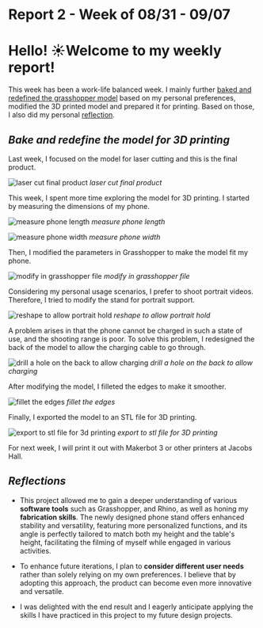 # Report 2 - Week of 08/31 - 09/07

# Hello! ☀️Welcome to my weekly report!

This week has been a work-life balanced week. I mainly further [baked and redefined the grasshopper model](https://github.com/Berkeley-MDes/tdf-fa23-Yukihan528/blob/main/weekly%20report/Report%202%20-%20Week%20of%2008%2031%20-%2009%2007.md#bake-and-redefine-the-model-for-3d-printing) based on my personal preferences, modified the 3D printed model and prepared it for printing. Based on those, I also did my personal [reflection](https://github.com/Berkeley-MDes/tdf-fa23-Yukihan528/blob/main/weekly%20report/Report%202%20-%20Week%20of%2008%2031%20-%2009%2007.md#reflections).

## *Bake and redefine the model for 3D printing*

Last week, I focused on the model for laser cutting and this is the final product.

![laser cut final product](https://github.com/Berkeley-MDes/tdf-fa23-Yukihan528/blob/main/weekly%20report/Report%202%20-%20Week%20of%2008%2031%20-%2009%2007/laser%20cut%20final%20product.JPG)
_laser cut final product_

This week, I spent more time exploring the model for 3D printing. I started by measuring the dimensions of my phone.

![measure phone length](https://github.com/Berkeley-MDes/tdf-fa23-Yukihan528/blob/main/weekly%20report/Report%202%20-%20Week%20of%2008%2031%20-%2009%2007/measure%20phone%20length.JPG)
_measure phone length_

![measure phone width](https://github.com/Berkeley-MDes/tdf-fa23-Yukihan528/blob/main/weekly%20report/Report%202%20-%20Week%20of%2008%2031%20-%2009%2007/measure%20phone%20width.JPG)
_measure phone width_

Then, I modified the parameters in Grasshopper to make the model fit my phone.

![modify in grasshopper file](https://github.com/Berkeley-MDes/tdf-fa23-Yukihan528/blob/main/weekly%20report/Report%202%20-%20Week%20of%2008%2031%20-%2009%2007/modify%20in%20grasshopper%20file.png)
_modify in grasshopper file_

Considering my personal usage scenarios, I prefer to shoot portrait videos. Therefore, I tried to modify the stand for portrait support.

![reshape to allow portrait hold](https://github.com/Berkeley-MDes/tdf-fa23-Yukihan528/blob/main/weekly%20report/Report%202%20-%20Week%20of%2008%2031%20-%2009%2007/reshape%20to%20alow%20portrait%20hold.png)
_reshape to allow portrait hold_

A problem arises in that the phone cannot be charged in such a state of use, and the shooting range is poor. To solve this problem, I redesigned the back of the model to allow the charging cable to go through.

![drill a hole on the back to allow charging](https://github.com/Berkeley-MDes/tdf-fa23-Yukihan528/blob/main/weekly%20report/Report%202%20-%20Week%20of%2008%2031%20-%2009%2007/drill%20a%20hole%20on%20the%20back%20to%20allow%20charging.png)
_drill a hole on the back to allow charging_

After modifying the model, I filleted the edges to make it smoother.

![fillet the edges](https://github.com/Berkeley-MDes/tdf-fa23-Yukihan528/blob/main/weekly%20report/Report%202%20-%20Week%20of%2008%2031%20-%2009%2007/fillet%20the%20edges.png)
_fillet the edges_

Finally, I exported the model to an STL file for 3D printing.

![export to stl file for 3d printing](https://github.com/Berkeley-MDes/tdf-fa23-Yukihan528/blob/main/weekly%20report/Report%202%20-%20Week%20of%2008%2031%20-%2009%2007/export%20to%20stl%20file%20for%203d%20printing.png)
_export to stl file for 3D printing_

For next week, I will print it out with Makerbot 3 or other printers at Jacobs Hall.

## *Reflections*

- This project allowed me to gain a deeper understanding of various **software tools** such as Grasshopper, and Rhino, as well as honing my **fabrication skills**. The newly designed phone stand offers enhanced stability and versatility, featuring more personalized functions, and its angle is perfectly tailored to match both my height and the table's height, facilitating the filming of myself while engaged in various activities.

- To enhance future iterations, I plan to **consider different user needs** rather than solely relying on my own preferences. I believe that by adopting this approach, the product can become even more innovative and versatile.

- I was delighted with the end result and I eagerly anticipate applying the skills I have practiced in this project to my future design projects.

